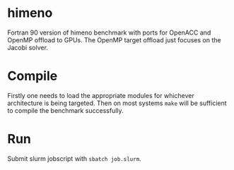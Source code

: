 # himeno
Fortran 90 version of himeno benchmark with ports for OpenACC and OpenMP offload to GPUs. The OpenMP target offload just focuses on the Jacobi solver.

# Compile

Firstly one needs to load the appropriate modules for whichever architecture is being targeted.
Then on most systems `make` will be sufficient to compile the benchmark successfully.

# Run

Submit slurm jobscript with `sbatch job.slurm`.
